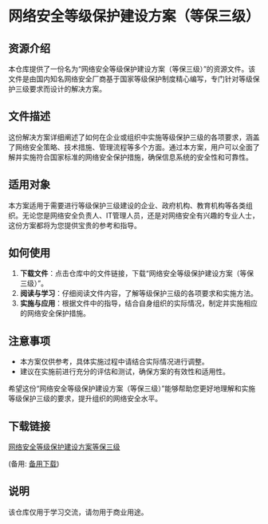 # 网络安全等级保护建设方案（等保三级）

## 资源介绍

本仓库提供了一份名为“网络安全等级保护建设方案（等保三级）”的资源文件。该文件是由国内知名网络安全厂商基于国家等级保护制度精心编写，专门针对等级保护三级要求而设计的解决方案。

## 文件描述

这份解决方案详细阐述了如何在企业或组织中实施等级保护三级的各项要求，涵盖了网络安全策略、技术措施、管理流程等多个方面。通过本方案，用户可以全面了解并实施符合国家标准的网络安全保护措施，确保信息系统的安全性和可靠性。

## 适用对象

本方案适用于需要进行等级保护三级建设的企业、政府机构、教育机构等各类组织。无论您是网络安全负责人、IT管理人员，还是对网络安全有兴趣的专业人士，这份方案都将为您提供宝贵的参考和指导。

## 如何使用

1. **下载文件**：点击仓库中的文件链接，下载“网络安全等级保护建设方案（等保三级）”。
2. **阅读与学习**：仔细阅读文件内容，了解等级保护三级的各项要求和实施方法。
3. **实施与应用**：根据文件中的指导，结合自身组织的实际情况，制定并实施相应的网络安全保护措施。

## 注意事项

- 本方案仅供参考，具体实施过程中请结合实际情况进行调整。
- 建议在实施前进行充分的评估和测试，确保方案的有效性和适用性。

希望这份“网络安全等级保护建设方案（等保三级）”能够帮助您更好地理解和实施等级保护三级的要求，提升组织的网络安全水平。

## 下载链接
[网络安全等级保护建设方案等保三级](https://pan.quark.cn/s/526a3121d097) 

(备用: [备用下载](https://pan.baidu.com/s/1PDoLDi8ErPrTlAl2TXpsRQ?pwd=1234))

## 说明

该仓库仅用于学习交流，请勿用于商业用途。
